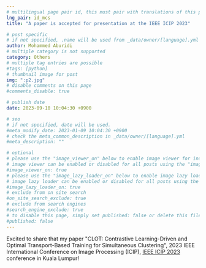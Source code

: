 ```yaml
---
# multilingual page pair id, this must pair with translations of this page. (This name must be unique)
lng_pair: id_mcs
title: "A paper is accepted for presentation at the IEEE ICIP 2023"

# post specific
# if not specified, .name will be used from _data/owner/[language].yml
author: Mohammed Aburidi
# multiple category is not supported
category: Others
# multiple tag entries are possible
#tags: [python]
# thumbnail image for post
img: ":p2.jpg"
# disable comments on this page
#comments_disable: true

# publish date
date: 2023-09-10 10:04:30 +0900

# seo
# if not specified, date will be used.
#meta_modify_date: 2023-01-09 10:04:30 +0900
# check the meta_common_description in _data/owner/[language].yml
#meta_description: ""

# optional
# please use the "image_viewer_on" below to enable image viewer for individual pages or posts (_posts/ or [language]/_posts folders).
# image viewer can be enabled or disabled for all posts using the "image_viewer_posts: true" setting in _data/conf/main.yml.
#image_viewer_on: true
# please use the "image_lazy_loader_on" below to enable image lazy loader for individual pages or posts (_posts/ or [language]/_posts folders).
# image lazy loader can be enabled or disabled for all posts using the "image_lazy_loader_posts: true" setting in _data/conf/main.yml.
#image_lazy_loader_on: true
# exclude from on site search
#on_site_search_exclude: true
# exclude from search engines
#search_engine_exclude: true
# to disable this page, simply set published: false or delete this file
#published: false
---
```

Excited to share that my paper "CLOT: Contrastive Learning-Driven and Optimal Transport-Based
Training for Simultaneous Clustering", 2023 IEEE International Conference on Image Processing (ICIP),  [IEEE ICIP 2023](https://2023.ieeeicip.org/) conference in Kuala Lumpur!   




